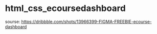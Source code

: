 # html_css_ecoursedashboard <br>
sourse: https://dribbble.com/shots/13966399-FIGMA-FREEBIE-ecourse-dashboard
